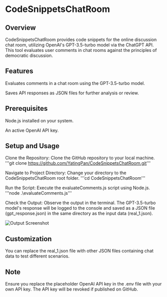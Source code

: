 # CodeSnippetsChatRoom

## Overview

CodeSnippetsChatRoom provides code snippets for the online discussion chat room, utilizing OpenAI's GPT-3.5-turbo model via the ChatGPT API. This tool evaluates user comments in chat rooms against the principles of democratic discussion.

## Features
Evaluates comments in a chat room using the GPT-3.5-turbo model.

Saves API responses as JSON files for further analysis or review.

## Prerequisites
Node.js installed on your system.

An active OpenAI API key.

## Setup and Usage
Clone the Repository: Clone the GitHub repository to your local machine.
'''git clone https://github.com/YatingPan/CodeSnippetsChatRoom.git'''

Navigate to Project Directory: Change your directory to the CodeSnippetsChatRoom root folder.
'''cd CodeSnippetsChatRoom'''

Run the Script: Execute the evaluateComments.js script using Node.js.
'''node .\evaluateComments.js'''

Check the Output: Observe the output in the terminal. The GPT-3.5-turbo model's response will be logged to the console and saved as a JSON file (gpt_response.json) in the same directory as the input data (real_1.json).

![Output Screenshot](/CodeSnippetsChatRoom/images/output_screenshot.png)

## Customization
You can replace the real_1.json file with other JSON files containing chat data to test different scenarios.

## Note
Ensure you replace the placeholder OpenAI API key in the .env file with your own API key. The API key will be revoked if published on GitHub.
